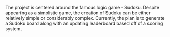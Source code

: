 The project is centered around the famous logic game - Sudoku. Despite appearing as a simplistic game, the creation of Sudoku can be either relatively simple or considerably complex. Currently, the plan is to generate a Sudoku board along with an updating leaderboard based off of a scoring system.
